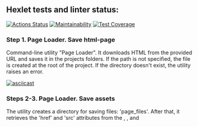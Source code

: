 ## Hexlet tests and linter status:
[![Actions Status](https://github.com/TAndrei17/js-jest-testing-project-67/workflows/hexlet-check/badge.svg)](https://github.com/TAndrei17/js-jest-testing-project-67/actions) [![Maintainability](https://api.codeclimate.com/v1/badges/c79b2bf94ca4952bca26/maintainability)](https://codeclimate.com/github/TAndrei17/js-jest-testing-project-67/maintainability) [![Test Coverage](https://api.codeclimate.com/v1/badges/c79b2bf94ca4952bca26/test_coverage)](https://codeclimate.com/github/TAndrei17/js-jest-testing-project-67/test_coverage)

### Step 1. Page Loader. Save html-page

Command-line utility "Page Loader". It downloads HTML from the provided URL and saves it in the projects folders. If the path is not specified, the file is created at the root of the project. If the directory doesn't exist, the utility raises an error.

[![asciicast](https://asciinema.org/a/602255.svg)](https://asciinema.org/a/602255)

### Steps 2-3. Page Loader. Save assets

The utility creates a directory for saving files: 'page_files'. After that, it retrieves the 'href' and 'src' attributes from the <img>, <link>, and <script> tags of the previously downloaded HTML file. Subsequently, the utility generates links and downloads resources using these links. The 'href' and 'src' attributes in the original HTML file are modified to point to the paths of the downloaded files. Resources from external pages are ignored.

[![asciicast](https://asciinema.org/a/605280.svg)](https://asciinema.org/a/605280)

